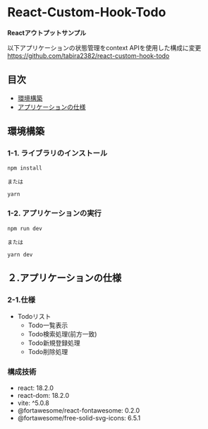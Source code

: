 # React-Custom-Hook-Todo

**Reactアウトプットサンプル**

以下アプリケーションの状態管理をcontext APIを使用した構成に変更
  https://github.com/tabira2382/react-custom-hook-todo

## 目次
- [環境構築](#環境構築)
- [アプリケーションの仕様](#アプリケーションの仕様)

## 環境構築

### 1-1. ライブラリのインストール
```
npm install

または

yarn
```
### 1-2. アプリケーションの実行
```
npm run dev

または

yarn dev
```
## ２.アプリケーションの仕様
### 2-1.仕様
- Todoリスト
  - Todo一覧表示
  - Todo検索処理(前方一致)
  - Todo新規登録処理
  - Todo削除処理

### 構成技術
- react: 18.2.0
- react-dom: 18.2.0
- vite: ^5.0.8
- @fortawesome/react-fontawesome: 0.2.0
- @fortawesome/free-solid-svg-icons: 6.5.1

